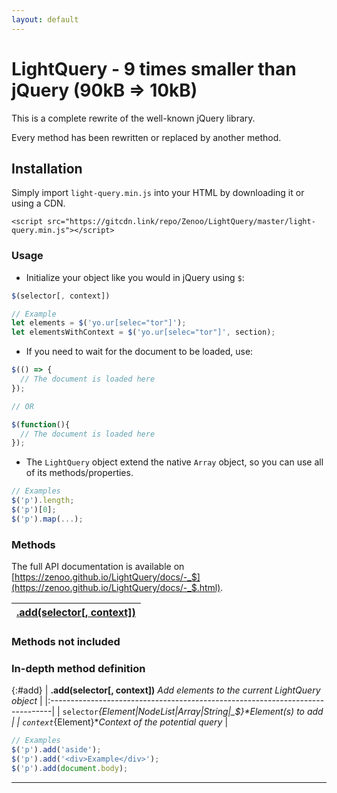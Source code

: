 ```yaml
---
layout: default
---
```


# LightQuery - 9 times smaller than jQuery (90kB => 10kB)

This is a complete rewrite of the well-known jQuery library.

Every method has been rewritten or replaced by another method.

## Installation

Simply import `light-query.min.js` into your HTML by downloading it or using a CDN.
```
<script src="https://gitcdn.link/repo/Zenoo/LightQuery/master/light-query.min.js"></script>	
```

### Usage

* Initialize your object like you would in jQuery using `$`:

```js
$(selector[, context])

// Example
let elements = $('yo.ur[selec="tor"]');
let elementsWithContext = $('yo.ur[selec="tor"]', section);
```

* If you need to wait for the document to be loaded, use:

```js
$(() => {
  // The document is loaded here
});

// OR

$(function(){
  // The document is loaded here
});
```

* The `LightQuery` object extend the native `Array` object, so you can use all of its methods/properties.

```js
// Examples
$('p').length;
$('p')[0];
$('p').map(...);
```

### Methods

The full API documentation is available on [https://zenoo.github.io/LightQuery/docs/-_$](https://zenoo.github.io/LightQuery/docs/-_$.html).

| **[.add(selector[, context])](#add)** |
|:--------------------------------------|
### Methods not included

### In-depth method definition

{:#add}
| **.add(selector[, context])** *Add elements to the current LightQuery object* |
|:------------------------------------------------------------------------------|
| `selector`*{Element\|NodeList\|Array\|String\|_$}**Element(s) to add*         |
| `context`*{Element}**Context of the potential query*                          |
  

```js
// Examples
$('p').add('aside');
$('p').add('<div>Example</div>');
$('p').add(document.body);
```

---